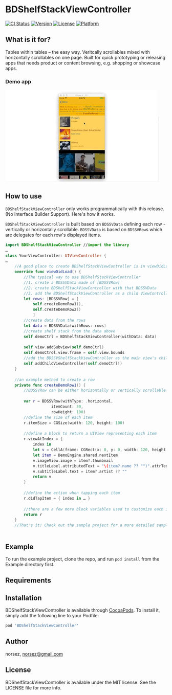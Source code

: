 # BDShelfStackViewController

[![CI Status](https://img.shields.io/travis/norsez/BDShelfStackViewController.svg?style=flat)](https://travis-ci.org/norsez/BDShelfStackViewController)
[![Version](https://img.shields.io/cocoapods/v/BDShelfStackViewController.svg?style=flat)](https://cocoapods.org/pods/BDShelfStackViewController)
[![License](https://img.shields.io/cocoapods/l/BDShelfStackViewController.svg?style=flat)](https://cocoapods.org/pods/BDShelfStackViewController)
[![Platform](https://img.shields.io/cocoapods/p/BDShelfStackViewController.svg?style=flat)](https://cocoapods.org/pods/BDShelfStackViewController)

## What is it for?
Tables within tables – the easy way. Veritcally scrollables mixed with horizontally scrollables on one page. Built for quick prototyping or releasing apps that needs product or content browsing, e.g. shopping or showcase apps. 

### Demo app

[![IMAGE ALT TEXT HERE](https://github.com/norsez/BDShelfStackViewController/blob/master/gifdemo.gif?raw=true)](https://youtu.be/2QUPNYsP1xo)

## How to use

`BDShelfStackViewController` only works programmatically with this release. (No Interface Builder Support). Here's how it works. 

`BDShelfStackViewController` is built based on `BDSSVData` defining each row - vertically or horizontally scrollable.  `BDSSVData` is based on `BDSSVRow`s which are delegates  for each row's displayed items.

```swift
import BDShelfStackViewController //import the library
…
class YourViewController: UIViewController {
…
    //A good place to create BDShelfStackViewController is in viewDidLoad
    override func viewDidLoad() {
        //The typical way to use BDShelfStackViewController
        //1. create a BDSSVData made of [BDSSVRow]
        //2. create BDShelfStackViewController with that BDSSVData
        //3. add the BDShelfStackViewController as a child ViewController to your main ViewController. Boom!
        let rows: [BDSSVRow] = [
            self.createDemoRow1(),
            self.createDemoRow2()
            ]
        //create data from the rows
        let data = BDSSVData(withRows: rows)
        //create shelf stack from the data above
        self.demoCtrl = BDShelfStackViewController(withData: data)

        self.view.addSubview(self.demoCtrl)
        self.demoCtrol.view.frame = self.view.bounds
        //add the BDSSVShelfStackViewController as the main view's child viewcontroller
        self.addChildViewController(self.demoCtrl!)
    }
    
    //an example method to create a row
    private func createDemoRow1() {
        //BDSSVRow can be either horizontally or vertically scrollable

        var r = BDSSVRow(withType: .horizontal, 
                    itemCount: 30, 
                    rowHeight: 100)
        //define the size of each item 
        r.itemSize = CGSize(width: 120, height: 100)
        
        //define a block to return a UIView representing each item
        r.viewAtIndex = {
            index in
            let v = CellA(frame: CGRect(x: 0, y: 0, width: 120, height: 100))
            let item = DemoEngine.shared.nextItem
            v.imageView.image = item?.thumbnail
            v.titleLabel.attributedText = "\(item?.name ?? "")".attrText(with: 12)
            v.subtitleLabel.text = item?.artist ?? ""
            return v
        }
        
        //define the action when tapping each item
        r.didTapItem = { index in … }
        
        //there are a few more block variables used to customize each item's behavior and appearance in BDSSVRow
        return r
    }
    //That's it! Check out the sample project for a more detailed sample implementation
    
```


## Example

To run the example project, clone the repo, and run `pod install` from the Example directory first.

## Requirements

## Installation

BDShelfStackViewController is available through [CocoaPods](https://cocoapods.org). To install
it, simply add the following line to your Podfile:

```ruby
pod 'BDShelfStackViewController'
```

## Author

norsez, norsez@gmail.com

## License

BDShelfStackViewController is available under the MIT license. See the LICENSE file for more info.
